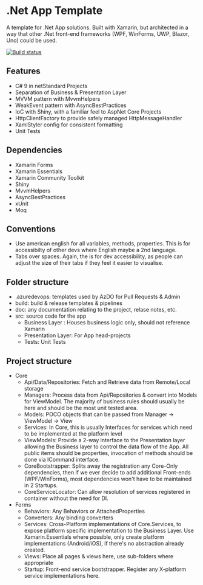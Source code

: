# .Net App Template

A template for .Net App solutions. Built with Xamarin, but architected in a way that other .Net front-end frameworks (WPF, WinForms, UWP, Blazor, Uno) could be used.

[![Build status](https://build.appcenter.ms/v0.1/apps/80ea6388-1df9-43ce-8b43-33c5814dd9e4/branches/main/badge)](https://appcenter.ms)

## Features

- C# 9 in netStandard Projects
- Separation of Business & Presentation Layer
- MVVM pattern with MvvmHelpers
- WeakEvent pattern with AsyncBestPractices
- IoC with Shiny, with a familiar feel to AspNet Core Projects
- HttpClientFactory to provide safely managed HttpMessageHandler
- XamlStyler config for consistent formatting
- Unit Tests

## Dependencies

- Xamarin Forms
- Xamarin Essentials
- Xamarin Community Toolkit
- Shiny
- MvvmHelpers
- AsyncBestPractices
- xUnit
- Moq

## Conventions

- Use american english for all variables, methods, properties. This is for accessibilty of other devs where English maybe a 2nd language.
- Tabs over spaces. Again, the is for dev accessibility, as people can adjust the size of their tabs if they feel it easier to visualise.

## Folder structure

- .azuredevops: templates used by AzDO for Pull Requests & Admin
- build: build & release templates & pipelines
- doc: any documentation relating to the project, relase notes, etc.
- src: source code for the app
  - Business Layer : Houses business logic only, should not reference Xamarin
  - Presentation Layer: For App head-projects
  - Tests: Unit Tests

## Project structure

- Core
  - Api/Data/Repositories: Fetch and Retrieve data from Remote/Local storage
  - Managers: Process data from Api/Repositories & convert into Models for ViewModel. The majority of business rules should usually be here and should be the most unit tested area.
  - Models: POCO objects that can be passed from Manager -> ViewModel -> View
  - Services: In Core, this is usually Interfaces for services which need to be implemented at the platform level
  - ViewModels: Provide a 2-way interface to the Presentation layer allowing the Business layer to control the data flow of the App. All public items should be properties, invocation of methods should be done via ICommand interface.
  - CoreBootstrapper: Splits away the registration any Core-Only dependencies, then if we ever decide to add additional Front-ends (WPF/WinForms), most dependencies won't have to be maintained in 2 Startups.
  - CoreServiceLocator: Can allow resolution of services registered in container without the need for DI.
- Forms
  - Behaviors: Any Behaviors or AttachedProperties 
  - Converters: Any binding converters
  - Services: Cross-Platform implementations of Core.Services, to expose platform specific implementation to the Business Layer. Use Xamarin.Essentials where possible, only create platform implementations (Android/iOS), if there's no abstraction already created.
  - Views: Place all pages & views here, use sub-folders where appropriate
  - Startup: Front-end service bootstrapper. Register any X-platform service implementations here.
